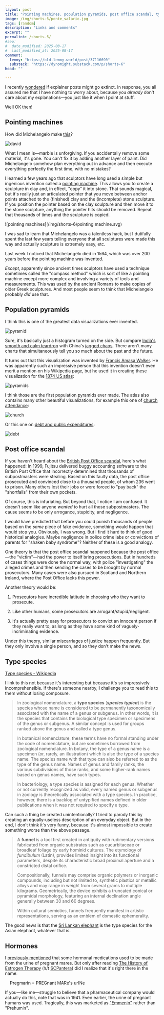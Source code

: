 ```yaml
---
layout: post
title: "Pointing machines, population pyramids, post office scandal, type species, and horse urine"
image: /img/shorts-6/ponte_salario.jpg
tags: [random]
description: "Links and comments"
excerpt: ""
permalink: /shorts-6/
#seo:
#  date_modified: 2025-08-17
#  last_modified_at: 2025-08-17
comment:
  lemmy: "https://old.lemmy.world/post/37116690"
  substack: "https://dynomight.substack.com/p/shorts-6"
head: ""

---
```


I recently [wondered](https://dynomight.net/explainers/) if explainer posts might go extinct. In response, you all assured me that I have nothing to worry about, because you *already* don't care about my explanations—you just like it when I point at stuff.

Well OK then!

## Pointing machines

How did Michelangelo make [this](https://en.wikipedia.org/wiki/David_(Michelangelo))?

![david](/img/shorts-6/david.jpg)

What I mean is—marble is unforgiving. If you accidentally remove some material, it's gone. You can't fix it by adding another layer of paint. Did Michelangelo somehow plan everything out in advance and then execute everything perfectly the first time, with no mistakes?

I learned a few years ago that sculptors have long used a simple but ingenious invention called a [pointing machine](https://en.wikipedia.org/wiki/Pointing_machine). This allows you to create a sculpture in clay and, in effect, "copy" it into stone. That sounds magical, but it's really just an articulated pointer that you move between anchor points attached to the (finished) clay and the (incomplete) stone sculpture. If you position the pointer based on the clay sculpture and then move it to the stone sculpture, anything the pointer hits should be removed. Repeat that thousands of times and the sculpture is copied.

![pointing machines](/img/shorts-6/pointing machine.svg)

I was sad to learn that Michelangelo was a talentless hack, but I dutifully spent the last few years telling everyone that all sculptures were made this way and actually sculpture is extremely easy, etc.

Last week I noticed that Michelangelo died in 1564, which was over 200 years before the pointing machine was invented.

*Except*, apparently since ancient times sculptors have used a technique sometimes called the "compass method" which is sort of like a pointing machine except more complex and involving a variety of tools and measurements. This was used by the ancient Romans to make copies of older Greek sculptures. And most people seem to think that Michelangelo probably *did* use that.

## Population pyramids

I think this is one of the greatest data visualizations ever invented.

![pyramid](/img/shorts-6/pyramid.png)

Sure, it's basically just a histogram turned on the side. But compare [India's smooth and calm teardrop](https://en.wikipedia.org/wiki/Demographics_of_India) with China's [jagged chaos](https://en.wikipedia.org/wiki/Demographics_of_China). There aren't many charts that simultaneously tell you so much about the past and the future.

It turns out that this visualization was invented by [Francis Amasa Walker](https://en.wikipedia.org/wiki/Francis_Amasa_Walker). He was apparently such an impressive person that this invention doesn't even merit a mention on his Wikipedia page, but he used it in creating these visualization for the [1874 US atlas](https://www.loc.gov/resource/g3701gm.gct00297/?sp=93&r=-0.689,0.131,2.379,1.534,0):

![pyramids](/img/shorts-6/pyramids.jpg)

I think those are the first population pyramids ever made. The atlas also contains many other beautiful visualizations, for example this one of [church attendance](https://www.loc.gov/resource/g3701gm.gct00297/?sp=76&st=image&r=-0.324,0.4,1.547,0.998,0):

![church](/img/shorts-6/church.jpg)

Or this one on [debt and public expenditures](https://www.loc.gov/resource/g3701gm.gct00297/?sp=81&r=-0.073,-0.018,1.183,0.763,0):

![debt](/img/shorts-6/debt.jpg)

## Post office scandal

If you haven't heard about the [British Post Office scandal](https://en.wikipedia.org/wiki/British_Post_Office_scandal), here's what happened: In 1999, Fujitsu delivered buggy accounting software to the British Post Office that incorrectly determined that thousands of subpostmasters were stealing. Based on this faulty data, the post office prosecuted and convinced close to a thousand people, of whom 236 went to prison. Many others lost their jobs or were forced to "pay back" the "shortfalls" from their own pockets.

Of course, this is infuriating. But beyond that, I notice I am confused. It doesn't seem like anyone *wanted* to hurt all those subpostmasters. The cause seems to be only arrogance, stupidity, and negligence.

I would have predicted that before you could punish thousands of people based on the *same* piece of fake evidence, something would happen that would stop you. Obviously, I was wrong. But I find it hard to think of good historical analogies. Maybe negligence in police crime labs or convictions of parents for "shaken baby syndrome"? Neither of these is a good analogy.

One theory is that the post office scandal happened because the post office—the "victim"—had the power to itself bring prosecutions. But in hundreds of cases things were done the normal way, with police "investigating" the alleged crimes and then sending the cases to be brought by normal prosecutors. Many cases were also pursued in Scotland and Northern Ireland, where the Post Office lacks this power.

Another theory would be:

1. Prosecutors have incredible latitude in choosing who they want to prosecute.

2. Like other humans, some prosecutors are arrogant/stupid/negligent.

3. It's actually pretty easy for prosecutors to convict an innocent person if they really want to, as long as they have some kind of vaguely-incriminating evidence.

Under this theory, similar miscarriages of justice happen frequently. But they only involve a single person, and so they don't make the news.

## Type species

[Type species - Wikipedia](https://en.wikipedia.org/wiki/Type_species)

I link to this not because it's interesting but because it's so impressively incomprehensible. If there's someone nearby, I challenge you to read this to them without losing composure.

> In zoological nomenclature, a **type species** (_**species typica**_) is the species whose name is considered to be permanently taxonomically associated with the name of a genus or subgenus. In other words, it is the species that contains the biological type specimen or specimens of the genus or subgenus. A similar concept is used for groups ranked above the genus and called a type genus.
> 
> In botanical nomenclature, these terms have no formal standing under the code of nomenclature, but are sometimes borrowed from zoological nomenclature. In botany, the type of a genus name is a specimen (or, rarely, an illustration) which is also the type of a species name. The species name with that type can also be referred to as the type of the genus name. Names of genus and family ranks, the various subdivisions of those ranks, and some higher-rank names based on genus names, have such types.
> 
> In bacteriology, a type species is assigned for each genus. Whether or not currently recognized as valid, every named genus or subgenus in zoology is theoretically associated with a type species. In practice, however, there is a backlog of untypified names defined in older publications when it was not required to specify a type.

Can such a thing be created unintentionally? I tried to parody this by creating an equally-useless description of an everyday object. But in the end, I don't think it's very funny, because it's almost impossible to create something worse than the above passage.

> A **funnel** is a tool first created in antiquity with rudimentary versions fabricated from organic substrates such as cucurbitaceae or broadleaf foliage by early hominid cultures. The etymology of _fundibulum_ (Latin), provides limited insight into its functional parameters, despite its characteristic broad proximal aperture and a constricted distal orifice. 
> 
> Compositionally, funnels may comprise organic polymers or inorganic compounds, including but not limited to, synthetic plastics or metallic alloys and may range in weight from several grams to multiple kilograms. Geometrically, the device exhibits a truncated conical or pyramidal morphology, featuring an internal declination angle generally between 30 and 60 degrees.
> 
> Within cultural semiotics, funnels frequently manifest in artistic representations, serving as an emblem of domestic ephemerality.

The good news is that the [Sri Lankan elephant](https://en.wikipedia.org/wiki/Sri_Lankan_elephant) is the type species for the Asian elephant, whatever that is.

## Hormones

I [previously mentioned](https://dynomight.net/links-3/) that some hormonal medications used to be made from the urine of pregnant mares. But only after reading [The History of Estrogen Therapy](https://pmc.ncbi.nlm.nih.gov/articles/PMC7334883/) (h/t [SCPantera](https://scpantera.substack.com)) did I realize that it's right there in the name:
  
&nbsp;&nbsp;&nbsp; Pregmarin = PREGnant MARe's urINe

If you—like me—struggle to believe that a pharmaceutical company would actually do this, note that was in 1941. Even earlier, the urine of pregnant humans was used. Tragically, this was marketed as ["Emmenin"](https://en.wikipedia.org/wiki/Conjugated_estriol) rather than "Prehumin".
